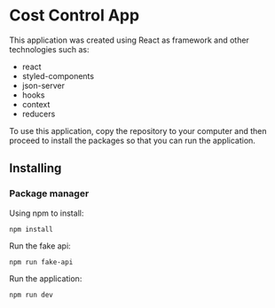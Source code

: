 # Cost Control App
This application was created using React as framework and other technologies such as:

- react
- styled-components
- json-server
- hooks
- context
- reducers

To use this application, copy the repository to your computer and then proceed to install the packages so that you can run the application.

## Installing
### Package manager

Using npm to install: 

    npm install

Run the fake api:

    npm run fake-api
    
Run the application:

    npm run dev